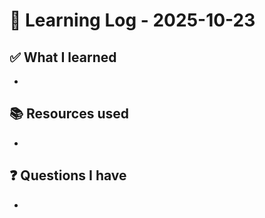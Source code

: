 # 🧠 Learning Log - 2025-10-23

## ✅ What I learned

- 

## 📚 Resources used

- 

## ❓ Questions I have

- 
